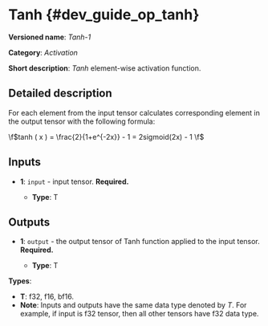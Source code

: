 # Tanh {#dev_guide_op_tanh}

**Versioned name**: *Tanh-1*

**Category**: *Activation*

**Short description**: *Tanh* element-wise activation function.

## Detailed description

For each element from the input tensor calculates corresponding element in the
output tensor with the following formula:

   \f$tanh ( x ) = \frac{2}{1+e^{-2x}} - 1 = 2sigmoid(2x) - 1 \f$

## Inputs

* **1**: ``input`` - input tensor. **Required.**

  * **Type**: T

## Outputs

* **1**: ``output`` - the output tensor of Tanh function applied to the input
  tensor. **Required.**

  * **Type**: T

**Types**:

* **T**: f32, f16, bf16.
* **Note**: Inputs and outputs have the same data type denoted by *T*. For
  example, if input is f32 tensor, then all other tensors have f32 data type.
